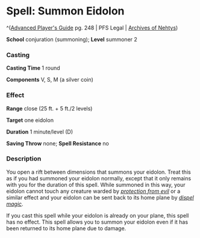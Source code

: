 # Spell: Summon Eidolon

^([Advanced Player's Guide][ss-summon-eidolon] pg. 248 | PFS Legal | [Archives of Nehtys][sn-summon-eidolon])

**School** conjuration (summoning); **Level** summoner 2

### Casting

**Casting Time** 1 round

**Components** V, S, M (a silver coin)

### Effect

**Range** close (25 ft. + 5 ft./2 levels)

**Target** one eidolon

**Duration** 1 minute/level (D)

**Saving Throw** none; **Spell Resistance** no

### Description

You open a rift between dimensions that summons your eidolon. Treat this as if you had summoned your eidolon normally, except that it only remains with you for the duration of this spell. While summoned in this way, your eidolon cannot touch any creature warded by _[protection from evil]_ or a similar effect and your eidolon can be sent back to its home plane by _[dispel magic]_.

If you cast this spell while your eidolon is already on your plane, this spell has no effect. This spell allows you to summon your eidolon even if it has been returned to its home plane due to damage.

[ss-summon-eidolon]: http://paizo.com/pathfinderRPG/v57
[sn-summon-eidolon]: http://www.archivesofnethys.com/SpellDisplay.aspx?ItemName=Summon%20Eidolon
[dispel magic]: http://www.archivesofnethys.com/SpellDisplay.aspx?ItemName=dispel%20magic
[protection from evil]: http://www.archivesofnethys.com/SpellDisplay.aspx?ItemName=protection%20from%20evil
